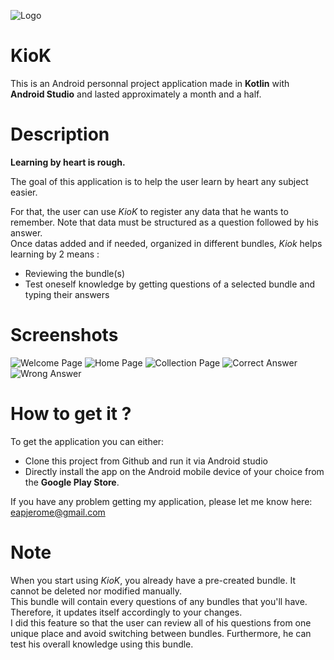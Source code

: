 ![Logo](https://github.com/eapjerome/KioK/blob/master/app/src/main/res/drawable/logo.png)

# KioK
This is an Android personnal project application made in **Kotlin** with **Android Studio** and lasted approximately a month and a half.

# Description
**Learning by heart is rough.**

The goal of this application is to help the user learn by heart any subject easier.

For that, the user can use *KioK* to register any data that he wants to remember. Note that data must be structured as a question followed by his answer.\
Once datas added and if needed, organized in different bundles, *Kiok* helps learning by 2 means :

- Reviewing the bundle(s)
- Test oneself knowledge by getting questions of a selected bundle and typing their answers

# Screenshots
![Welcome Page](https://github.com/eapjerome/KioK/blob/master/screenshots/Screenshot_Welcome_Page.jpg)
![Home Page](https://github.com/eapjerome/KioK/blob/master/screenshots/Screenshot_Home_Page.jpg)
![Collection Page](https://github.com/eapjerome/KioK/blob/master/screenshots/Screenshot_Collection_Page.jpg)
![Correct Answer](https://github.com/eapjerome/KioK/blob/master/screenshots/Screenshot_Correct_Answer.jpg)
![Wrong Answer](https://github.com/eapjerome/KioK/blob/master/screenshots/Screenshot_Wrong_Answer.jpg)

# How to get it ?
To get the application you can either:
- Clone this project from Github and run it via Android studio
- Directly install the app on the Android mobile device of your choice from the **Google Play Store**.

If you have any problem getting my application, please let me know here: eapjerome@gmail.com

# Note
When you start using *KioK*, you already have a pre-created bundle. It cannot be deleted nor modified manually.\
This bundle will contain every questions of any bundles that you'll have. Therefore, it updates itself accordingly to your changes.\
I did this feature so that the user can review all of his questions from one unique place and avoid switching between bundles.
Furthermore, he can test his overall knowledge using this bundle.
